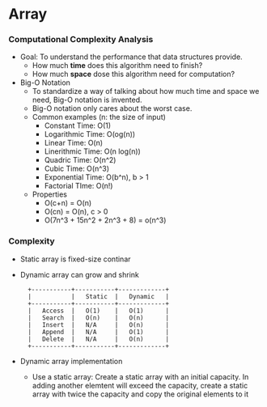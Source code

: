 # Array

### Computational Complexity Analysis
* Goal: To understand the performance that data structures provide.
    - How much **time** does this algorithm need to finish?
    - How much **space** dose this algorithm need for computation?
* Big-O Notation
    - To standardize a way of talking about how much time and space we need, Big-O notation is invented.
    - Big-O notation only cares about the worst case.
    - Common examples (n: the size of input)
        - Constant Time: O(1)
        - Logarithmic Time: O(og(n))
        - Linear Time: O(n)
        - Linerithmic Time: O(n log(n))
        - Quadric Time: O(n^2)
        - Cubic Time: O(n^3)
        - Exponential Time: O(b^n), b > 1
        - Factorial TIme: O(n!)
    - Properties
        - O(c+n) = O(n)
        - O(cn) = O(n), c > 0
        - O(7n^3 + 15n^2 + 2n^3 + 8) = o(n^3)

### Complexity
* Static array is fixed-size continar
* Dynamic array can grow and shrink

        +-----------+-----------+-------------+
        |           |   Static  |   Dynamic   |
        +-----------+-----------+-------------+
        |   Access  |   O(1)    |   O(1)      |
        |   Search  |   O(n)    |   O(n)      |
        |   Insert  |   N/A     |   O(n)      |
        |   Append  |   N/A     |   O(1)      |
        |   Delete  |   N/A     |   O(n)      |
        +-----------+-----------+-------------+

* Dynamic array implementation
    - Use a static array: Create a static array with an initial capacity. In adding another elemtent will exceed the capacity, create a static array with twice the capacity and copy the original elements to it
